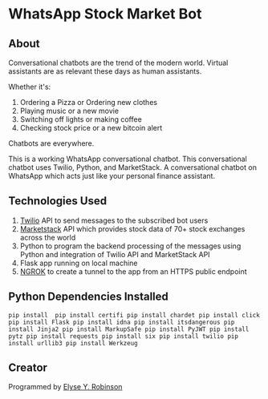 # WhatsApp Stock Market Bot

## About
Conversational chatbots are the trend of the modern world. Virtual assistants are as relevant these days as human assistants.

Whether it's: 
1. Ordering a Pizza or Ordering new clothes
2. Playing music or a new movie
3. Switching off lights or making coffee
4. Checking stock price or a new bitcoin alert

Chatbots are everywhere. 

This is a working WhatsApp conversational chatbot. This conversational chatbot uses Twilio, Python, and MarketStack. A conversational chatbot on WhatsApp which acts just like your personal finance assistant.

## Technologies Used
1. [Twilio](https://twilio.com) API to send messages to the subscribed bot users
2. [Marketstack](https://marketstack.com/) API which provides stock data of 70+ stock exchanges across the world
3. Python to program the backend processing of the messages using Python and integration of Twilio API and MarketStack API
4. Flask app running on local machine
5. [NGROK](https://ngrok.com/) to create a tunnel to the app from an HTTPS public endpoint

## Python Dependencies Installed
`pip install 
pip install certifi
pip install chardet
pip install click
pip install Flask
pip install idna
pip install itsdangerous
pip install Jinja2
pip install MarkupSafe
pip install PyJWT
pip install pytz
pip install requests
pip install six
pip install twilio
pip install urllib3
pip install Werkzeug`

## Creator
Programmed by [Elyse Y. Robinson](https://newsin.it)

